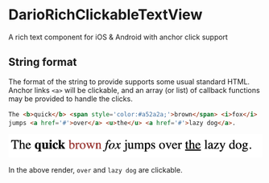 # DarioRichClickableTextView
A rich text component for iOS &amp; Android with anchor click support

## String format
The format of the string to provide supports some usual standard HTML.
Anchor links `<a>` will be clickable, and an array (or list) of callback functions may be provided to handle the clicks.
```html
The <b>quick</b> <span style='color:#a52a2a;'>brown</span> <i>fox</i>
jumps <a href='#'>over</a> <u>the</u> <a href='#'>lazy dog</a>.
```

![Preview render](/img/preview0.png)

In the above render, `over` and `lazy dog` are clickable.
